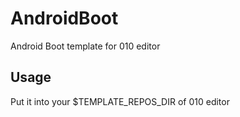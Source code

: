 # AndroidBoot
Android Boot template for 010 editor

## Usage

Put it into your $TEMPLATE_REPOS_DIR of 010 editor
